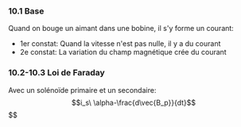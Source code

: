 ### 10.1 Base
Quand on bouge un aimant dans une bobine, il s'y forme un courant:
- 1er constat: Quand la vitesse n'est pas nulle, il y a du courant
- 2e constat: La variation du champ magnétique crée du courant
### 10.2-10.3 Loi de Faraday
Avec un solénoïde primaire et un secondaire:
$$i_s\ \alpha-\frac{d\vec{B_p}}{dt}$$
$$